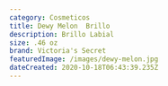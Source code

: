 ```yaml
---
category: Cosmeticos
title: Dewy Melon  Brillo
description: Brillo Labial
size: .46 oz
brand: Victoria's Secret
featuredImage: /images/dewy-melon.jpg
dateCreated: 2020-10-18T06:43:39.235Z
---
```

